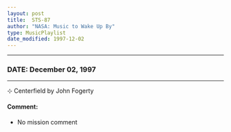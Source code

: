 ```yaml
---
layout: post
title:  STS-87
author: "NASA: Music to Wake Up By"
type: MusicPlaylist
date_modified: 1997-12-02
---
```


----
### DATE: December 02, 1997
----
⊹ Centerfield by John Fogerty

#### Comment:
* No mission comment
